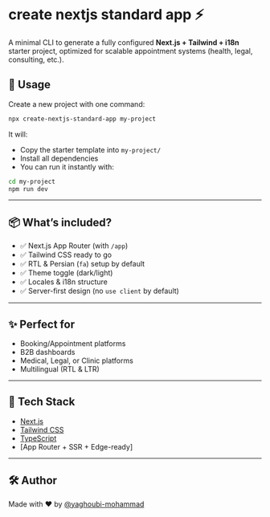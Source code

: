 # create nextjs standard app ⚡️

A minimal CLI to generate a fully configured **Next.js + Tailwind + i18n** starter project, optimized for scalable appointment systems (health, legal, consulting, etc.).

## 🚀 Usage

Create a new project with one command:

```bash
npx create-nextjs-standard-app my-project
```

It will:

- Copy the starter template into `my-project/`
- Install all dependencies
- You can run it instantly with:

```bash
cd my-project
npm run dev
```

---

## 📦 What’s included?

- ✅ Next.js App Router (with `/app`)
- ✅ Tailwind CSS ready to go
- ✅ RTL & Persian (`fa`) setup by default
- ✅ Theme toggle (dark/light)
- ✅ Locales & i18n structure
- ✅ Server-first design (no `use client` by default)

---

## ✨ Perfect for

- Booking/Appointment platforms
- B2B dashboards
- Medical, Legal, or Clinic platforms
- Multilingual (RTL & LTR)

---

## 🧪 Tech Stack

- [Next.js](https://nextjs.org/)
- [Tailwind CSS](https://tailwindcss.com/)
- [TypeScript](https://www.typescriptlang.org/)
- [App Router + SSR + Edge-ready]

---

## 🛠 Author

Made with ❤️ by [@yaghoubi-mohammad](https://github.com/yaghoubi-mohammad)
